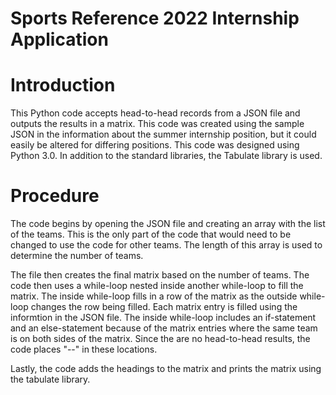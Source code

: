# Sports Reference 2022 Internship Application

# Introduction

This Python code accepts head-to-head records from a JSON file and outputs the results in a matrix.  This code was created using the sample JSON in the information about the summer internship position, but it could easily be altered for differing positions.  This code was designed using Python 3.0.  In addition to the standard libraries, the Tabulate library is used.

# Procedure

The code begins by opening the JSON file and creating an array with the list of the teams.  This is the only part of the code that would need to be changed to use the code for other teams.  The length of this array is used to determine the number of teams.

The file then creates the final matrix based on the number of teams.  The code then uses a while-loop nested inside another while-loop to fill the matrix.  The inside while-loop fills in a row of the matrix as the outside while-loop changes the row being filled.  Each matrix entry is filled using the informtion in the JSON file.  The inside while-loop includes an if-statement and an else-statement because of the matrix entries where the same team is on both sides of the matrix.  Since the are no head-to-head results, the code places "--" in these locations. 

Lastly, the code adds the headings to the matrix and prints the matrix using the tabulate library.
